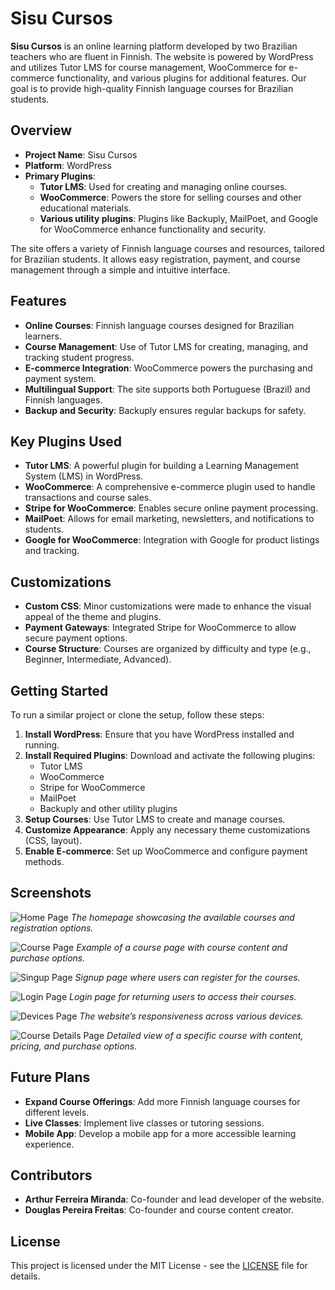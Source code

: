 # Sisu Cursos

**Sisu Cursos** is an online learning platform developed by two Brazilian teachers who are fluent in Finnish. The website is powered by WordPress and utilizes Tutor LMS for course management, WooCommerce for e-commerce functionality, and various plugins for additional features. Our goal is to provide high-quality Finnish language courses for Brazilian students.

## Overview

- **Project Name**: Sisu Cursos
- **Platform**: WordPress
- **Primary Plugins**:
  - **Tutor LMS**: Used for creating and managing online courses.
  - **WooCommerce**: Powers the store for selling courses and other educational materials.
  - **Various utility plugins**: Plugins like Backuply, MailPoet, and Google for WooCommerce enhance functionality and security.

The site offers a variety of Finnish language courses and resources, tailored for Brazilian students. It allows easy registration, payment, and course management through a simple and intuitive interface.

## Features

- **Online Courses**: Finnish language courses designed for Brazilian learners.
- **Course Management**: Use of Tutor LMS for creating, managing, and tracking student progress.
- **E-commerce Integration**: WooCommerce powers the purchasing and payment system.
- **Multilingual Support**: The site supports both Portuguese (Brazil) and Finnish languages.
- **Backup and Security**: Backuply ensures regular backups for safety.

## Key Plugins Used

- **Tutor LMS**: A powerful plugin for building a Learning Management System (LMS) in WordPress.
- **WooCommerce**: A comprehensive e-commerce plugin used to handle transactions and course sales.
- **Stripe for WooCommerce**: Enables secure online payment processing.
- **MailPoet**: Allows for email marketing, newsletters, and notifications to students.
- **Google for WooCommerce**: Integration with Google for product listings and tracking.

## Customizations

- **Custom CSS**: Minor customizations were made to enhance the visual appeal of the theme and plugins.
- **Payment Gateways**: Integrated Stripe for WooCommerce to allow secure payment options.
- **Course Structure**: Courses are organized by difficulty and type (e.g., Beginner, Intermediate, Advanced).

## Getting Started

To run a similar project or clone the setup, follow these steps:

1. **Install WordPress**: Ensure that you have WordPress installed and running.
2. **Install Required Plugins**: Download and activate the following plugins:
   - Tutor LMS
   - WooCommerce
   - Stripe for WooCommerce
   - MailPoet
   - Backuply and other utility plugins
3. **Setup Courses**: Use Tutor LMS to create and manage courses.
4. **Customize Appearance**: Apply any necessary theme customizations (CSS, layout).
5. **Enable E-commerce**: Set up WooCommerce and configure payment methods.

## Screenshots

![Home Page](screenshots/sisucursos.com.png)
*The homepage showcasing the available courses and registration options.*

![Course Page](screenshots/sisucursos.com_produto.png)
*Example of a course page with course content and purchase options.*

![Singup Page](screenshots/cadastro.png)
*Signup page where users can register for the courses.*

![Login Page](screenshots/login.png)
*Login page for returning users to access their courses.*

![Devices Page](screenshots/visaotodosdevices.png)
*The website’s responsiveness across various devices.*

![Course Details Page](screenshots/cursopagina.png)
*Detailed view of a specific course with content, pricing, and purchase options.*


## Future Plans

- **Expand Course Offerings**: Add more Finnish language courses for different levels.
- **Live Classes**: Implement live classes or tutoring sessions.
- **Mobile App**: Develop a mobile app for a more accessible learning experience.

## Contributors

- **Arthur Ferreira Miranda**: Co-founder and lead developer of the website.
- **Douglas Pereira Freitas**: Co-founder and course content creator.

## License

This project is licensed under the MIT License - see the [LICENSE](LICENSE) file for details.
